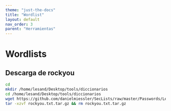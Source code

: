 ```yaml
---
theme: "just-the-docs"
title: "Wordlist"
layout: default
nav_order: 3
parent: "Herramientas"
---
```

# **Wordlists**
## Descarga de rockyou
```bash
cd
mkdir /home/lesand/Desktop/tools/diccionarios
cd /home/lesand/Desktop/tools/diccionarios
wget https://github.com/danielmiessler/SecLists/raw/master/Passwords/Leaked-Databases/rockyou.txt.tar.gz
tar -xzvf rockyou.txt.tar.gz && rm rockyou.txt.tar.gz
```
